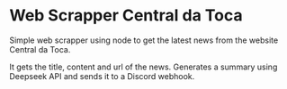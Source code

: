 # Web Scrapper Central da Toca

Simple web scrapper using node to get the latest news from the website Central da Toca.

It gets the title, content and url of the news. Generates a summary using Deepseek API and sends it to a Discord webhook.
